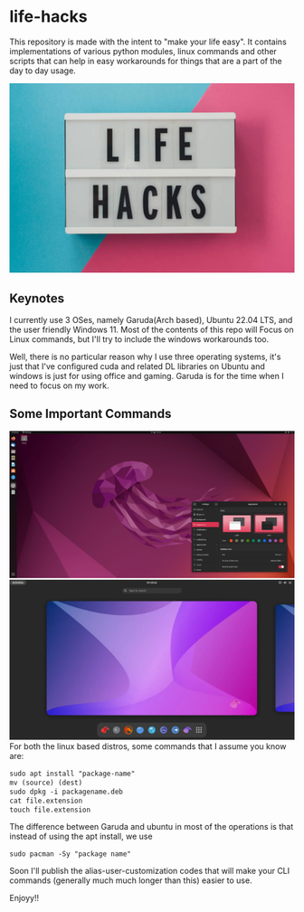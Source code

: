 # life-hacks
This repository is made with the intent to "make your life easy". It contains implementations of various python modules, linux commands and other scripts that can help in easy workarounds for things that are a part of the day to day usage.



![Intro](assets/first.jpg)



## Keynotes
I currently use 3 OSes, namely Garuda(Arch based), Ubuntu 22.04 LTS, and the user friendly Windows 11. Most of the contents of this repo will Focus on Linux commands, but I'll try to include the windows workarounds too.

Well, there is no particular reason why I use three operating systems, it's just that I've configured cuda and related DL libraries on Ubuntu and windows is just for using office and gaming. Garuda is for the time when I need to focus on my work.
## Some Important Commands
![ubuntu](/assets/ubuntu.webp)![garuda](/assets/garuda.webp)
 For both the linux based distros, some commands that I assume you know are:
``` code
sudo apt install "package-name"
mv (source) (dest)
sudo dpkg -i packagename.deb
cat file.extension
touch file.extension

```
The difference between Garuda and ubuntu in most of the operations is that instead of using the apt install, we use 
``` console
sudo pacman -Sy "package name"
```

Soon I'll publish the alias-user-customization codes that will make your CLI commands (generally much much longer than this) easier to use.







Enjoyy!!
